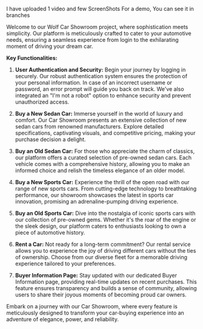 I have uploaded 1 video and few ScreenShots For a demo, You can see it in branches


Welcome to our Wolf Car Showroom project, where sophistication meets simplicity. 
Our platform is meticulously crafted to cater to your automotive needs, ensuring a seamless 
experience from login to the exhilarating moment of driving your dream car.

**Key Functionalities:**

1. **User Authentication and Security:**
   Begin your journey by logging in securely. Our robust authentication system ensures the
   protection of your personal information. In case of an incorrect username or password, an
   error prompt will guide you back on track. We've also integrated an "I'm not a robot" option to
   enhance security and prevent unauthorized access.

3. **Buy a New Sedan Car:**
   Immerse yourself in the world of luxury and comfort. Our Car Showroom presents an extensive collection
   of new sedan cars from renowned manufacturers. Explore detailed specifications, captivating visuals,
   and competitive pricing, making your purchase decision a delight.

5. **Buy an Old Sedan Car:**
   For those who appreciate the charm of classics, our platform offers a curated selection of pre-owned
   sedan cars. Each vehicle comes with a comprehensive history, allowing you to make an informed choice and
   relish the timeless elegance of an older model.

7. **Buy a New Sports Car:**
   Experience the thrill of the open road with our range of new sports cars. From cutting-edge technology
   to breathtaking performance, our showroom showcases the latest in sports car innovation, promising an
   adrenaline-pumping driving experience.

9. **Buy an Old Sports Car:**
   Dive into the nostalgia of iconic sports cars with our collection of pre-owned gems. Whether it's the roar
   of the engine or the sleek design, our platform caters to enthusiasts looking to own a piece of automotive history.

11. **Rent a Car:**
   Not ready for a long-term commitment? Our rental service allows you to experience the joy of driving different cars
without the ties of ownership. Choose from our diverse fleet for a memorable driving experience tailored to your preferences.

13. **Buyer Information Page:**
   Stay updated with our dedicated Buyer Information page, providing real-time updates on recent purchases.
This feature ensures transparency and builds a sense of community, allowing users to share their joyous moments of becoming proud car owners.

Embark on a journey with our Car Showroom, where every feature is meticulously designed to transform your car-buying 
experience into an adventure of elegance, power, and reliability.
